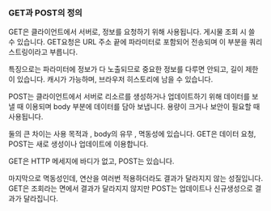 ### GET과 POST의 정의

GET은 클라이언트에서 서버로, 정보를 요청하기 위해 사용됩니다. 게시물 조회 시 쓸 수 있습니다. GET요청은 URL 주소 끝에 파라미터로 포함되어 전송되며 이 부분을 쿼리스트링이라고 부릅니다.

특징으로는 파라미터에 정보가 다 노출되므로 중요한 정보를 다루면 안되고, 길이 제한이 있습니다. 캐시가 가능하며, 브라우저 히스토리에 남을 수 있습니다.

POST는 클라이언트에서 서버로 리소르를 생성하거나 업데이트하기 위해 데이터를 보낼 때 이용되며 body 부분에 데이터를 담아 보냅니다. 용량이 크거나 보안이 필요할 때 사용됩니다.

둘의 큰 차이는 사용 목적과 , body의 유무 , 멱동성에 있습니다.
GET은 데이터 요청, POST는 새로 생성이나 업데이트에 이용합니다.

GET은 HTTP 메세지에 바디가 없고, POST는 있습니다.

마지막으로 멱동성인데, 연산을 여러번 적용하더라도 결과가 달라지지 않는 성질입니다.
GET은 조회라는 면에서 결과가 달라지지 않지만 POST는 업데이트나 신규생성으로 결과가 달라집니다.
